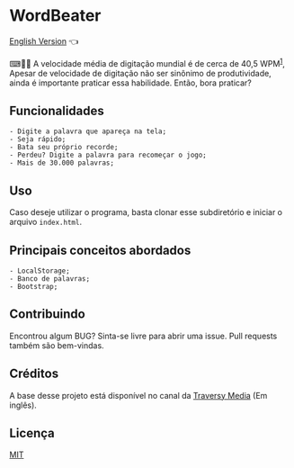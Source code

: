 # WordBeater

<a href="https://github.com/ItaloPussi/simpleProjectsJS/blob/master/wordBeater/readme.md">English Version</a> 👈

⌨👩‍💻 A velocidade média de digitação mundial é de cerca de 40,5 WPM<sup><a href="https://www.ratatype.com/learn/average-typing-speed/" target="_blank">1</a></sup>, Apesar de velocidade de digitação não ser sinônimo de produtividade, ainda é importante praticar essa habilidade. Então, bora praticar?

## Funcionalidades
    - Digite a palavra que apareça na tela;
    - Seja rápido;
    - Bata seu próprio recorde;
    - Perdeu? Digite a palavra para recomeçar o jogo;
    - Mais de 30.000 palavras;

## Uso

Caso deseje utilizar o programa, basta clonar esse subdiretório e iniciar o arquivo ```index.html```.

## Principais conceitos abordados
	- LocalStorage;
	- Banco de palavras;
    - Bootstrap;

## Contribuindo
Encontrou algum BUG? Sinta-se livre para abrir uma issue. Pull requests também são bem-vindas.

## Créditos
A base desse projeto está disponível no canal da <a href="https://www.youtube.com/watch?v=Yw-SYSG-028" target="_blank">Traversy Media</a> (Em inglês).

## Licença
[MIT](https://choosealicense.com/licenses/mit/)
